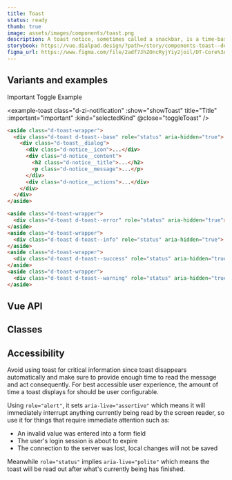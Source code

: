 ```yaml
---
title: Toast
status: ready
thumb: true
image: assets/images/components/toast.png
description: A toast notice, sometimes called a snackbar, is a time-based message that appears based on users' actions. It contains at-a-glance information about outcomes and can be paired with actions.
storybook: https://vue.dialpad.design/?path=/story/components-toast--default
figma_url: https://www.figma.com/file/2adf7JhZOncRyjYiy2joil/DT-Core%3A-Components-7?node-id=8919%3A21834&viewport=-496%2C632%2C0.48&t=xHutRjwo1o5zMTgT-11
---
```


<code-well-header>
  <div class="d-d-flex d-jc-center">
    <example-toast show title="Title" class="d-ps-relative d-zi-base d-t0" />
  </div>
</code-well-header>

<!-- <component-combinator component-name="DtToast" /> -->

## Variants and examples

<code-well-header>
    <div class="d-d-flex d-w100p d-flow8 d-ai-flex-end">
        <div class="d-fl-grow1">
            <dt-select-menu label="Style" :options="toastOptions" @change="changeKind" />
        </div>
        <dt-checkbox value="important" @input="toggleImportant">Important</dt-checkbox>
        <dt-button @click="toggleToast">Toggle Example</dt-button>
    </div>
</code-well-header>

<example-toast
  class="d-zi-notification"
  :show="showToast"
  title="Title"
  :important="important"
  :kind="selectedKind"
  @close="toggleToast"
/>

```html
<aside class="d-toast-wrapper">
  <div class="d-toast d-toast--base" role="status" aria-hidden="true">
    <div class="d-toast__dialog">
      <div class="d-notice__icon">...</div>
      <div class="d-notice__content">
        <h2 class="d-notice__title">...</h2>
        <p class="d-notice__message">...</p>
      </div>
      <div class="d-notice__actions">...</div>
    </div>
  </div>
</aside>

<aside class="d-toast-wrapper">
  <div class="d-toast d-toast--error" role="status" aria-hidden="true">...</div>
</aside>
<aside class="d-toast-wrapper">
  <div class="d-toast d-toast--info" role="status" aria-hidden="true">...</div>
</aside>
<aside class="d-toast-wrapper">
  <div class="d-toast d-toast--success" role="status" aria-hidden="true">...</div>
</aside>
<aside class="d-toast-wrapper">
  <div class="d-toast d-toast--warning" role="status" aria-hidden="true">...</div>
</aside>
```

## Vue API

<component-vue-api component-name="toast" />

## Classes

<component-class-table component-name="toast" />

## Accessibility

Avoid using toast for critical information since toast disappears automatically and make sure
to provide enough time to read the message and act consequently. For best accessible user experience, the amount of
time a toast displays for should be user configurable.

Using `role="alert"`, it sets `aria-live="assertive"` which
means it will immediately interrupt anything currently being read by the screen reader, so use it for things
that require immediate attention such as:

- An invalid value was entered into a form field
- The user's login session is about to expire
- The connection to the server was lost, local changes will not be saved

Meanwhile `role="status"` implies `aria-live="polite"` which
means the toast will be read out after what's currently being has finished.

<component-accessible-table component-name="toast" />

<script setup>
import ExampleToast from '@exampleComponents/ExampleToast.vue';
import { ref } from 'vue';

const toastOptions = [
  { value: 'base', label: 'Base' },
  { value: 'error', label: 'Error' },
  { value: 'info', label: 'Info' },
  { value: 'success', label: 'Success' },
  { value: 'warning', label: 'Warning' },
];
const showToast = ref(false);
const important = ref(false);
const pinned = ref(false);
const selectedKind = ref('base');

function toggleToast () {
  showToast.value = !showToast.value;
}
function toggleImportant () {
  important.value = !important.value;
}
function togglePinned () {
  pinned.value = !pinned.value;
}
function changeKind (kind) {
  selectedKind.value = kind;
}
</script>
